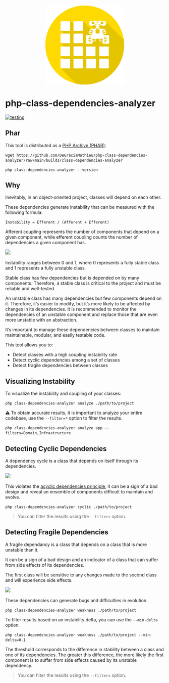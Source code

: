 <p align="center">
<img src="https://github.com/DeGraciaMathieu/php-smelly-code-detector/blob/master/arts/robot.png" width="250">
</p>

# php-class-dependencies-analyzer

[![testing](https://github.com/DeGraciaMathieu/php-coupling-instability-analyzer/actions/workflows/testing.yml/badge.svg)](https://github.com/DeGraciaMathieu/php-coupling-instability-analyzer/actions/workflows/testing.yml)

## Phar
This tool is distributed as a [PHP Archive (PHAR)](https://www.php.net/phar):

```
wget https://github.com/DeGraciaMathieu/php-class-dependencies-analyzer/raw/main/builds/class-dependencies-analyzer
```

```
php class-dependencies-analyzer --version
```

## Why

Inevitably, in an object-oriented project, classes will depend on each other.

These dependencies generate instability that can be measured with the following formula:

```
Instability = Efferent / (Afferent + Efferent)
```

Afferent coupling represents the number of components that depend on a given component, while efferent coupling counts the number of dependencies a given component has.

<img src='https://cdn.laravel-france.com/images/pictures/6aa50c00-414c-4817-928d-c67d1bf996e0.png'>

Instability ranges between 0 and 1, where 0 represents a fully stable class and 1 represents a fully unstable class.

Stable class has few dependencies but is depended on by many components. Therefore, a stable class is critical to the project and must be reliable and well-tested.

An unstable class has many dependencies but few components depend on it. Therefore, it’s easier to modify, but it’s more likely to be affected by changes in its dependencies.
It is recommended to monitor the dependencies of an unstable component and replace those that are even more unstable with an abstraction.

It’s important to manage these dependencies between classes to maintain maintainable, modular, and easily testable code.

This tool allows you to:

- Detect classes with a high coupling instability rate
- Detect cyclic dependencies among a set of classes
- Detect fragile dependencies between classes

## Visualizing Instability

To visualize the instability and coupling of your classes:

```
php class-dependencies-analyzer analyze ./path/to/project
```

⚠️ To obtain accurate results, it is important to analyze your entire codebase, use the `--filter=*` option to filter the results.

```
php class-dependencies-analyzer analyze app --filters=Domain,Infrastructure
```

## Detecting Cyclic Dependencies

A dependency cycle is a class that depends on itself through its dependencies.

<img src='https://cdn.laravel-france.com/images/pictures/34ddeac2-d9ac-4ebb-a54c-48f7940945ca.png'>

This violates the [acyclic dependencies principle](https://en.wikipedia.org/wiki/Acyclic_dependencies_principle), it can be a sign of a bad design and reveal an ensemble of components difficult to maintain and evolve.

```
php class-dependencies-analyzer cyclic ./path/to/project
```

> You can filter the results using the `--filters` option.

## Detecting Fragile Dependencies

A fragile dependancy is a class that depends on a class that is more unstable than it.

It can be a sign of a bad design and an indicator of a class that can suffer from side effects of its dependencies.

The first class will be sensitive to any changes made to the second class and will experience side effects.

<img src='https://cdn.laravel-france.com/images/pictures/c80b59f3-ffad-4609-9364-f8efa4e62c9a.png'>

These dependencies can generate bugs and difficulties in evolution.

```
php class-dependencies-analyzer weakness ./path/to/project
```

To filter results based on an instability delta, you can use the `--min-delta` option.

```
php class-dependencies-analyzer weakness ./path/to/project --min-delta=0.1
```

The threshold corresponds to the difference in stability between a class and one of its dependencies. The greater this difference, the more likely the first component is to suffer from side effects caused by its unstable dependency.

> You can filter the results using the `--filters` option.
